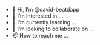 - 👋 Hi, I’m @david-beatdapp
- 👀 I’m interested in ...
- 🌱 I’m currently learning ...
- 💞️ I’m looking to collaborate on ...
- 📫 How to reach me ...

<!---
david-beatdapp/david-beatdapp is a ✨ special ✨ repository because its `README.md` (this file) appears on your GitHub profile.
You can click the Preview link to take a look at your changes.
--->

